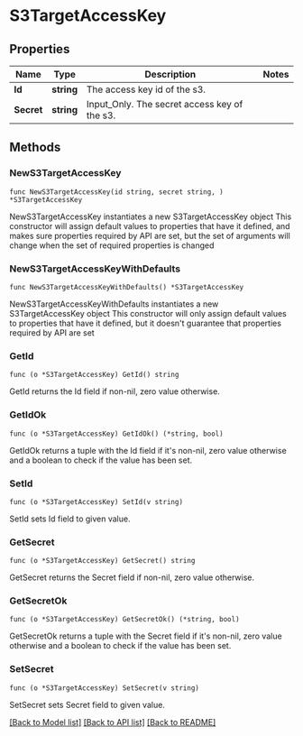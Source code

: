 # S3TargetAccessKey

## Properties

Name | Type | Description | Notes
------------ | ------------- | ------------- | -------------
**Id** | **string** | The access key id of the s3. | 
**Secret** | **string** | Input_Only. The secret access key of the s3. | 

## Methods

### NewS3TargetAccessKey

`func NewS3TargetAccessKey(id string, secret string, ) *S3TargetAccessKey`

NewS3TargetAccessKey instantiates a new S3TargetAccessKey object
This constructor will assign default values to properties that have it defined,
and makes sure properties required by API are set, but the set of arguments
will change when the set of required properties is changed

### NewS3TargetAccessKeyWithDefaults

`func NewS3TargetAccessKeyWithDefaults() *S3TargetAccessKey`

NewS3TargetAccessKeyWithDefaults instantiates a new S3TargetAccessKey object
This constructor will only assign default values to properties that have it defined,
but it doesn't guarantee that properties required by API are set

### GetId

`func (o *S3TargetAccessKey) GetId() string`

GetId returns the Id field if non-nil, zero value otherwise.

### GetIdOk

`func (o *S3TargetAccessKey) GetIdOk() (*string, bool)`

GetIdOk returns a tuple with the Id field if it's non-nil, zero value otherwise
and a boolean to check if the value has been set.

### SetId

`func (o *S3TargetAccessKey) SetId(v string)`

SetId sets Id field to given value.


### GetSecret

`func (o *S3TargetAccessKey) GetSecret() string`

GetSecret returns the Secret field if non-nil, zero value otherwise.

### GetSecretOk

`func (o *S3TargetAccessKey) GetSecretOk() (*string, bool)`

GetSecretOk returns a tuple with the Secret field if it's non-nil, zero value otherwise
and a boolean to check if the value has been set.

### SetSecret

`func (o *S3TargetAccessKey) SetSecret(v string)`

SetSecret sets Secret field to given value.



[[Back to Model list]](../README.md#documentation-for-models) [[Back to API list]](../README.md#documentation-for-api-endpoints) [[Back to README]](../README.md)


